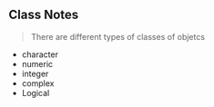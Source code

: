## Class Notes

> There are different types of classes of objetcs  
* character  
* numeric  
* integer  
* complex  
* Logical  